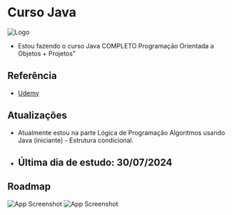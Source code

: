 
# Curso Java
![Logo](https://cdn.wallpapersafari.com/89/85/2rZciQ.png)
- Estou fazendo o curso Java COMPLETO Programação Orientada a Objetos + Projetos"


## Referência

 - [Udemy](https://www.udemy.com/course/java-curso-completo/)



## Atualizações

- Atualmente estou na parte Lógica de Programação Algoritmos usando Java (iniciante) - Estrutura condicional.
- Última dia de estudo: 30/07/2024 
    - 

## Roadmap

![App Screenshot](https://i.imgur.com/TuBdc23.png)
![App Screenshot](https://i.imgur.com/1uCUKL2.png)
##

